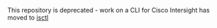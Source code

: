 
This repository is deprecated - work on a CLI for Cisco Intersight has moved to [isctl](https://github.com/cgascoig/isctl)
